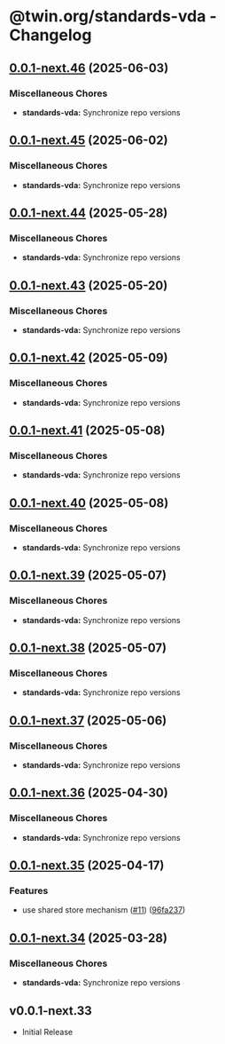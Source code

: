 # @twin.org/standards-vda - Changelog

## [0.0.1-next.46](https://github.com/twinfoundation/standards/compare/standards-vda-v0.0.1-next.45...standards-vda-v0.0.1-next.46) (2025-06-03)


### Miscellaneous Chores

* **standards-vda:** Synchronize repo versions

## [0.0.1-next.45](https://github.com/twinfoundation/standards/compare/standards-vda-v0.0.1-next.44...standards-vda-v0.0.1-next.45) (2025-06-02)


### Miscellaneous Chores

* **standards-vda:** Synchronize repo versions

## [0.0.1-next.44](https://github.com/twinfoundation/standards/compare/standards-vda-v0.0.1-next.43...standards-vda-v0.0.1-next.44) (2025-05-28)


### Miscellaneous Chores

* **standards-vda:** Synchronize repo versions

## [0.0.1-next.43](https://github.com/twinfoundation/standards/compare/standards-vda-v0.0.1-next.42...standards-vda-v0.0.1-next.43) (2025-05-20)


### Miscellaneous Chores

* **standards-vda:** Synchronize repo versions

## [0.0.1-next.42](https://github.com/twinfoundation/standards/compare/standards-vda-v0.0.1-next.41...standards-vda-v0.0.1-next.42) (2025-05-09)


### Miscellaneous Chores

* **standards-vda:** Synchronize repo versions

## [0.0.1-next.41](https://github.com/twinfoundation/standards/compare/standards-vda-v0.0.1-next.40...standards-vda-v0.0.1-next.41) (2025-05-08)


### Miscellaneous Chores

* **standards-vda:** Synchronize repo versions

## [0.0.1-next.40](https://github.com/twinfoundation/standards/compare/standards-vda-v0.0.1-next.39...standards-vda-v0.0.1-next.40) (2025-05-08)


### Miscellaneous Chores

* **standards-vda:** Synchronize repo versions

## [0.0.1-next.39](https://github.com/twinfoundation/standards/compare/standards-vda-v0.0.1-next.38...standards-vda-v0.0.1-next.39) (2025-05-07)


### Miscellaneous Chores

* **standards-vda:** Synchronize repo versions

## [0.0.1-next.38](https://github.com/twinfoundation/standards/compare/standards-vda-v0.0.1-next.37...standards-vda-v0.0.1-next.38) (2025-05-07)


### Miscellaneous Chores

* **standards-vda:** Synchronize repo versions

## [0.0.1-next.37](https://github.com/twinfoundation/standards/compare/standards-vda-v0.0.1-next.36...standards-vda-v0.0.1-next.37) (2025-05-06)


### Miscellaneous Chores

* **standards-vda:** Synchronize repo versions

## [0.0.1-next.36](https://github.com/twinfoundation/standards/compare/standards-vda-v0.0.1-next.35...standards-vda-v0.0.1-next.36) (2025-04-30)


### Miscellaneous Chores

* **standards-vda:** Synchronize repo versions

## [0.0.1-next.35](https://github.com/twinfoundation/standards/compare/standards-vda-v0.0.1-next.34...standards-vda-v0.0.1-next.35) (2025-04-17)


### Features

* use shared store mechanism ([#11](https://github.com/twinfoundation/standards/issues/11)) ([96fa237](https://github.com/twinfoundation/standards/commit/96fa23735f69c1fc7e3d0019b527634fa0a042d9))

## [0.0.1-next.34](https://github.com/twinfoundation/standards/compare/standards-vda-v0.0.1-next.33...standards-vda-v0.0.1-next.34) (2025-03-28)


### Miscellaneous Chores

* **standards-vda:** Synchronize repo versions

## v0.0.1-next.33

- Initial Release
